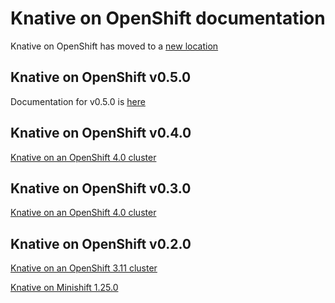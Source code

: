 # Knative on OpenShift documentation

Knative on OpenShift has moved to a [new location](https://github.com/openshift-knative/docs)


## Knative on OpenShift v0.5.0
Documentation for v0.5.0 is [here](https://github.com/openshift-knative/docs/blob/master/versions/v050/knative-v050-OCP-4x.md)

## Knative on OpenShift v0.4.0
[Knative on an OpenShift 4.0 cluster](knative-OCP-4x.md)

## Knative on OpenShift v0.3.0
[Knative on an OpenShift 4.0 cluster](knative-v0.3.0-OCP-4x.md)

## Knative on OpenShift v0.2.0
[Knative on an OpenShift 3.11 cluster](knative-OCP-311.md)

[Knative on Minishift 1.25.0](knative-minishift.md)
